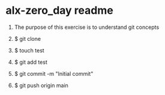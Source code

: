 # alx-zero_day readme

1. The purpose of this exercise is to understand git concepts

2. $ git clone <repo>
  
3. $ touch test
  
4. $ git add test
  
5. $ git commit -m "Initial commit"
  
6. $ git push origin main
  
